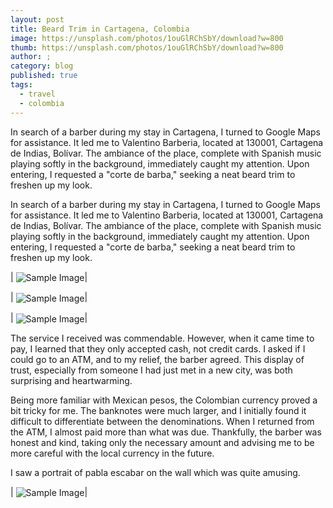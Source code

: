 ```yaml
---
layout: post
title: Beard Trim in Cartagena, Colombia
image: https://unsplash.com/photos/1ouGlRChSbY/download?w=800
thumb: https://unsplash.com/photos/1ouGlRChSbY/download?w=800
author: ;
category: blog
published: true
tags:
  - travel
  - colombia
---
```


In search of a barber during my stay in Cartagena, I turned to Google Maps for assistance. It led me to Valentino Barberia, located at 130001, Cartagena de Indias, Bolívar. The ambiance of the place, complete with Spanish music playing softly in the background, immediately caught my attention. Upon entering, I requested a "corte de barba," seeking a neat beard trim to freshen up my look.<!-- truncate_here -->

In search of a barber during my stay in Cartagena, I turned to Google Maps for assistance. It led me to Valentino Barberia, located at 130001, Cartagena de Indias, Bolívar. The ambiance of the place, complete with Spanish music playing softly in the background, immediately caught my attention. Upon entering, I requested a "corte de barba," seeking a neat beard trim to freshen up my look.

| <img align="center"  loading="lazy" src="https://drive.google.com/uc?export=view&id=11O4nLdlWs6OX_CVoX9Flv0IFjH9rs2UU" alt="Sample Image" />|


| <img align="center"  loading="lazy" src="https://drive.google.com/uc?export=view&id=167hRA1P3DCwBIw6mR216fNGJaBTGFzOK" alt="Sample Image" />|


| <img align="center"  loading="lazy" src="https://drive.google.com/uc?export=view&id=1K-lqnqvkT-8JLisp0EfHjhN58xDUd-VA" alt="Sample Image" />|

The service I received was commendable. However, when it came time to pay, I learned that they only accepted cash, not credit cards. I asked if I could go to an ATM, and to my relief, the barber agreed. This display of trust, especially from someone I had just met in a new city, was both surprising and heartwarming.


Being more familiar with Mexican pesos, the Colombian currency proved a bit tricky for me. The banknotes were much larger, and I initially found it difficult to differentiate between the denominations. When I returned from the ATM, I almost paid more than what was due. Thankfully, the barber was honest and kind, taking only the necessary amount and advising me to be more careful with the local currency in the future.

I saw a portrait of pabla escabar on the wall which was quite amusing.

| <img align="center"  loading="lazy" src="https://drive.google.com/uc?export=view&id=1piPTANTW8Y6Gap6BJv5nwvv38iRgvQWd" alt="Sample Image" />|